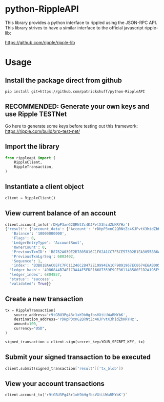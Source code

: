 # python-RippleAPI
This library provides a python interface to rippled using the JSON-RPC API.  This library strives to have a similar interface to the official javascript ripple-lib:

https://github.com/ripple/ripple-lib


# Usage
## Install the package direct from github
```
pip install git+https://github.com/patrickshuff/python-RippleAPI
```

## RECOMMENDED:  Generate your own keys and use Ripple TESTNet
Go here to generate some keys before testing out this framework:
https://ripple.com/build/xrp-test-net/

## Import the library
```python
from rippleapi import (
    RippleClient,
    RippleTransaction,
)
```
## Instantiate a client object
```python
client = RippleClient()
```
## View current balance of an account
```python
client.account_info('rDHpP3xnG2QRNtZc4KJPvtX3hidZbKRYHz')
{'result': {'account_data': {'Account': 'rDHpP3xnG2QRNtZc4KJPvtX3hidZbKRYHz',
   'Balance': '10000000000',
   'Flags': 0,
   'LedgerEntryType': 'AccountRoot',
   'OwnerCount': 0,
   'PreviousTxnID': 'B8762A039E2B7805816C1F02A1CC7F5CE57302B1EA3055886A5C194BB6AD34CC',
   'PreviousTxnLgrSeq': 6803402,
   'Sequence': 1,
   'index': 'B3B81BAAC0EFC7FC11246C2B472E19994EA1CF9891967EC8674E6AB0956002B9'},
  'ledger_hash': '4986844B7AF1C3A44F5FDF16687359E9CE361148580F1D2A195F91D75A529A77',
  'ledger_index': 6804857,
  'status': 'success',
  'validated': True}}
```

## Create a new transaction
```python
tx = RippleTransaction(
    source_address='r9tGBU3Pg43r1xK9bHgfbsVXtLUWaRMYbK',
    destination_address='rDHpP3xnG2QRNtZc4KJPvtX3hidZbKRYHz',
    amount=100,
    currency="USD",
)

signed_transaction = client.sign(secret_key=YOUR_SECRET_KEY, tx)
```
## Submit your signed transaction to be executed
```python
client.submit(signed_transaction['result']['tx_blob'])
```
## View your account transactions
```python
client.account_tx('r9tGBU3Pg43r1xK9bHgfbsVXtLUWaRMYbK')`
```
